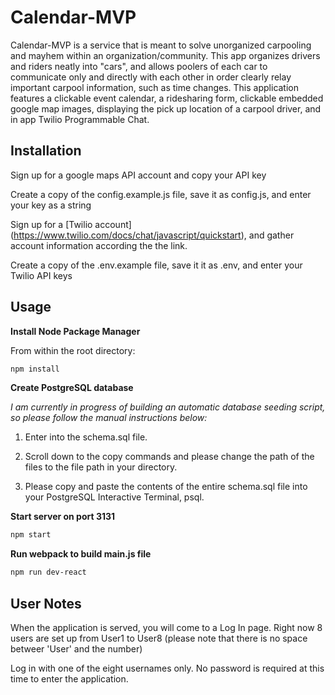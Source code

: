 # Calendar-MVP
Calendar-MVP is a service that is meant to solve unorganized carpooling and mayhem within an organization/community. This app organizes drivers and riders neatly into "cars", and allows poolers of each car to communicate only and directly with each other in order clearly relay important carpool information, such as time changes. This application features a clickable event calendar, a ridesharing form, clickable embedded google map images, displaying the pick up location of a carpool driver, and in app Twilio Programmable Chat.

## Installation

Sign up for a google maps API account and copy your API key

Create a copy of the config.example.js file, save it as config.js, and enter your key as a string

Sign up for a [Twilio account] (https://www.twilio.com/docs/chat/javascript/quickstart), and gather account information according the the link.

Create a copy of the .env.example file, save it it as .env, and enter your Twilio API keys

## Usage

**Install Node Package Manager**

From within the root directory:

```bash
npm install
```

**Create PostgreSQL database**

_I am currently in progress of building an automatic database seeding script, so please follow the manual instructions below:_

  1. Enter into the schema.sql file.
  
  1. Scroll down to the copy commands and please change the path of the files to the file path in your directory.

  1. Please copy and paste the contents of the entire schema.sql file into your PostgreSQL Interactive Terminal, psql.

**Start server on port 3131**
 ```bash
 npm start
 ```

**Run webpack to build main.js file**
 ```bash
 npm run dev-react
 ```
 
## User Notes

When the application is served, you will come to a Log In page. Right now 8 users are set up from User1 to User8 (please note that there is no space betweer 'User' and the number)

Log in with one of the eight usernames only. No password is required at this time to enter the application.